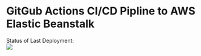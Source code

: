 # GitGub Actions CI/CD Pipline to AWS Elastic Beanstalk


Status of Last Deployment:<br>
<img src="https://github.com/SagittariusAK/github-actions-test2/workflows/CI-CD-Pipeline-to-AWS-ElastickBeanstalk/badge.svg?branch=main"><br>
